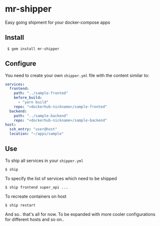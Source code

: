 # mr-shipper
Easy going shipment for your docker-compose apps

## Install

` $ gem install mr-shipper`

## Configure

You need to create your own `shipper.yml` file with the content similar to:

```yaml
services:
  frontend:
    path: "../sample-fronted"
    before_build:
      - "yarn build"
    repo: "<dockerhub-nickname>/sample-fronted"
  backend:
    path: "../sample-backend"
    repo: "<dockerhub-nickname>/sample-backend"
host: 
  ssh_entry: "user@host"
  location: "~/apps/sample"
```

## Use

To ship all services in your `shipper.yml`

`$ ship`

To specify the list of services which need to be shipped

`$ ship frontend super_api ...`

To recreate containers on host

`$ ship restart`

And so.. that's all for now. 
To be expanded with more cooler configurations for different hosts and so on..
